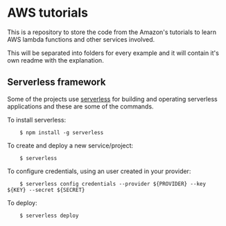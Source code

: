 # AWS tutorials

This is a repository to store the code from the Amazon's tutorials to learn AWS lambda functions and other services involved.

This will be separated into folders for every example and it will contain it's own readme with the explanation.

## Serverless framework

Some of the projects use [serverless](https://serverless.com/) for building and operating serverless applications and these are some of the commands.

To install serverless:
```
    $ npm install -g serverless
```

To create and deploy a new service/project:
```
    $ serverless
```

To configure credentials, using an user created in your provider:
```
    $ serverless config credentials --provider ${PROVIDER} --key ${KEY} --secret ${SECRET}
```

To deploy:
```
    $ serverless deploy
```